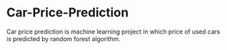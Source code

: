 # Car-Price-Prediction
Car price prediction is machine learning project in which price of used cars is predicted by random forest algorithm.
